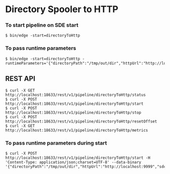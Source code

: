 # Directory Spooler to HTTP

### To start pipeline on SDE start

    $ bin/edge -start=directoryToHttp

### To pass runtime parameters

    $ bin/edge -start=directoryToHttp -runtimeParameters='{"directoryPath":"/tmp/out/dir","httpUrl":"http://localhost:9999","sdcAppId":"sde"}'

## REST API

    $ curl -X GET http://localhost:18633/rest/v1/pipeline/directoryToHttp/status
    $ curl -X POST http://localhost:18633/rest/v1/pipeline/directoryToHttp/start
    $ curl -X POST http://localhost:18633/rest/v1/pipeline/directoryToHttp/stop
    $ curl -X POST http://localhost:18633/rest/v1/pipeline/directoryToHttp/resetOffset
    $ curl -X GET http://localhost:18633/rest/v1/pipeline/directoryToHttp/metrics

### To pass runtime parameters during start

    $ curl -X POST http://localhost:18633/rest/v1/pipeline/directoryToHttp/start -H 'Content-Type: application/json;charset=UTF-8' --data-binary '{"directoryPath":"/tmp/out/dir","httpUrl":"http://localhost:9999","sdcAppId":"sde"}'

